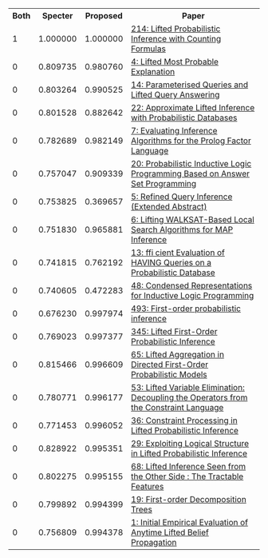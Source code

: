 <html><table><tr>
<th>Both</th>
<th>Specter</th>
<th>Proposed</th>
<th>Paper</th>
</tr>
<tr>
<td>1</td>
<td>1.000000</td>
<td>1.000000</td>
<td><a href="https://www.semanticscholar.org/paper/3916f3bd8664e63b263f1df82878a41a2674ada7">214: Lifted Probabilistic Inference with Counting Formulas</a></td>
</tr>
<tr>
<td>0</td>
<td>0.809735</td>
<td>0.980760</td>
<td><a href="https://www.semanticscholar.org/paper/13b9b73ff2b28af7b2a42a22ec67de48c657f2cc">4: Lifted Most Probable Explanation</a></td>
</tr>
<tr>
<td>0</td>
<td>0.803264</td>
<td>0.990525</td>
<td><a href="https://www.semanticscholar.org/paper/07e437e27c87f2bfcc690bea0cb2082e41d34738">14: Parameterised Queries and Lifted Query Answering</a></td>
</tr>
<tr>
<td>0</td>
<td>0.801528</td>
<td>0.882642</td>
<td><a href="https://www.semanticscholar.org/paper/c4b3a885aa916630f9811de8efc804f2618e9683">22: Approximate Lifted Inference with Probabilistic Databases</a></td>
</tr>
<tr>
<td>0</td>
<td>0.782689</td>
<td>0.982149</td>
<td><a href="https://www.semanticscholar.org/paper/14f58a189edf298459c81ea04798590ff3d1f854">7: Evaluating Inference Algorithms for the Prolog Factor Language</a></td>
</tr>
<tr>
<td>0</td>
<td>0.757047</td>
<td>0.909339</td>
<td><a href="https://www.semanticscholar.org/paper/21b7eeb5a156f0ea9f82b37dff3310b0ca0be59c">20: Probabilistic Inductive Logic Programming Based on Answer Set Programming</a></td>
</tr>
<tr>
<td>0</td>
<td>0.753825</td>
<td>0.369657</td>
<td><a href="https://www.semanticscholar.org/paper/445c6df75ea89ba03690b92861a6b8408bed8f3c">5: Refined Query Inference (Extended Abstract)</a></td>
</tr>
<tr>
<td>0</td>
<td>0.751830</td>
<td>0.965881</td>
<td><a href="https://www.semanticscholar.org/paper/477907078425a362337861dc21d0cb64dee43270">6: Lifting WALKSAT-Based Local Search Algorithms for MAP Inference</a></td>
</tr>
<tr>
<td>0</td>
<td>0.741815</td>
<td>0.762192</td>
<td><a href="https://www.semanticscholar.org/paper/f270a5620736a4f55493a2a9ffdcb35a046839a1">13: ffi cient Evaluation of HAVING Queries on a Probabilistic Database</a></td>
</tr>
<tr>
<td>0</td>
<td>0.740605</td>
<td>0.472283</td>
<td><a href="https://www.semanticscholar.org/paper/bbe18b61387f36f3cc5bcfb4c83cd7ee7bcc1266">48: Condensed Representations for Inductive Logic Programming</a></td>
</tr>
<tr>
<td>0</td>
<td>0.676230</td>
<td>0.997974</td>
<td><a href="https://www.semanticscholar.org/paper/3d4606a66c81cf3a5fa647d80c5895e2301db4a9">493: First-order probabilistic inference</a></td>
</tr>
<tr>
<td>0</td>
<td>0.769023</td>
<td>0.997377</td>
<td><a href="https://www.semanticscholar.org/paper/dae7f7b4819c13a0adf23afc29eb0870ec8e2e16">345: Lifted First-Order Probabilistic Inference</a></td>
</tr>
<tr>
<td>0</td>
<td>0.815466</td>
<td>0.996609</td>
<td><a href="https://www.semanticscholar.org/paper/36a7ee5d576c0e78c2903f5ae0311ea07c88b878">65: Lifted Aggregation in Directed First-Order Probabilistic Models</a></td>
</tr>
<tr>
<td>0</td>
<td>0.780771</td>
<td>0.996177</td>
<td><a href="https://www.semanticscholar.org/paper/2f42f79db148f47f780407274f9737c6907bcd77">53: Lifted Variable Elimination: Decoupling the Operators from the Constraint Language</a></td>
</tr>
<tr>
<td>0</td>
<td>0.771453</td>
<td>0.996052</td>
<td><a href="https://www.semanticscholar.org/paper/4de337a73779be4e43958b9392525d88deaed700">36: Constraint Processing in Lifted Probabilistic Inference</a></td>
</tr>
<tr>
<td>0</td>
<td>0.828922</td>
<td>0.995351</td>
<td><a href="https://www.semanticscholar.org/paper/456a967329fb7a217652e9ac7a7cc6997a5f7bbe">29: Exploiting Logical Structure in Lifted Probabilistic Inference</a></td>
</tr>
<tr>
<td>0</td>
<td>0.802275</td>
<td>0.995155</td>
<td><a href="https://www.semanticscholar.org/paper/1f0968de0b441e22a808c20ab315f7bbd68f4ca6">68: Lifted Inference Seen from the Other Side : The Tractable Features</a></td>
</tr>
<tr>
<td>0</td>
<td>0.799892</td>
<td>0.994399</td>
<td><a href="https://www.semanticscholar.org/paper/4334a431b67a1cee9c63de19a2fb2fb8b793d54e">19: First-order Decomposition Trees</a></td>
</tr>
<tr>
<td>0</td>
<td>0.756809</td>
<td>0.994378</td>
<td><a href="https://www.semanticscholar.org/paper/8d00d965f5a9cd066d829e6f685d38267a4e9532">1: Initial Empirical Evaluation of Anytime Lifted Belief Propagation</a></td>
</tr>
</table></html>
